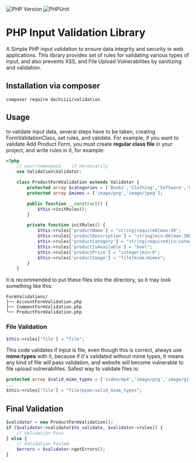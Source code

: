 ![PHP Version](https://img.shields.io/badge/php-8.3.6-purple)
![PHPUnit](https://img.shields.io/badge/PHPUnit-^11.3-yellow)

# PHP Input Validation Library

A Simple PHP input validation to ensure data integrity and security in web applications.
This library provides set of rules for validating various types of input, and also
prevents XSS, and File Upload Vulnerabilites by sanitizing and validation.

## Installation via composer
```
composer require dachiiii/validation
```

## Usage

to validate input data, several steps have to be taken, creating FormValidationClass, set rules, and validate.
For example, if you want to validate Add Product Form, you must create **regular class file** in your project,
and write rules in it, for example:

```php
<?php
    // your\namespace    if necessarily
    use Validation\Validator;

    class ProductFormValidation extends Validator {
        protected array $categories = ['Books','Clothing','Software','Other'];
        protected array $mimes = ['image/png','image/jpeg'];

        public function __construct() {  
            $this->initRules();
        }

        private function initRules() {
            $this->rules['productName'] = "string|required|max:40";
            $this->rules['productDescription'] = "string|min:80|max:3000";
            $this->rules['productCategory'] = "string|required|in:categories";
            $this->rules['productIsAvailable'] = "bool";
            $this->rules['productPrice'] = "integer|min:0";
            $this->rules['productImage'] = "file|mime:mimes";
        }
    }
```

it is recommended to put these files into the directory, so it may look something like this:

```
FormValidations/
├── AccountFormValidation.php
├── CommentFormValidation.php
└── ProductFormValidation.php
```

### File Validation

```php
$this->rules['file'] = "file";
```

This code validates if input is file, even though this is correct, always use **mime:types** with it,
because if it's validated without mime types, it means any kind of file will pass validation, and
website will become vulnerable to file upload vulnerabilites. Safest way to validate files is:

```php
protected array $valid_mime_types = ['video/mp4','image/png','image/gif','image/jpeg',...];
...
$this->rules['file'] = "file|mime:valid_mime_types";
```

## Final Validation

```php
$validator = new ProductFormValidation();
if ($validator->validate($to_validate, $validator->rules)) {
    // Validation Pass
} else {
    // Validation Failed
    $errors = $validator->getErrors();
}
```
